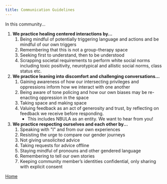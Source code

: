 ```yaml
---
title: Communication Guidelines
---
```


In this community...
1. **We practice healing centered interactions by...**
   1. Being mindful of potentially triggering language and actions and be mindful of our own triggers
   2. Remembering that this is not a group-therapy space
   3. Seeking first to understand, then to be understood
   4. Scrapping societal requirements to perform white social norms including toxic positivity, neurotypical and allistic social norms, class status etc.
2. **We practice leaning into discomfort and challenging conversations...**
   1. Gaining awareness of how our intersecting privileges and oppressions inform how we interact with one another
   2. Being aware of tone policing and how our own biases may be re-enacting oppression in the space
   3. Taking space and making space
   4. Valuing feedback as an act of generosity and trust, by reflecting on feedback we receive before responding.
      - This includes NBULA as an entity. We want to hear from you!
3. **We practice respecting ourselves and each other by...**
   1. Speaking with "I" and from our own experiences
   2. Resisting the urge to compare our gender journeys
   3. Not giving unsolicited advice
   4. Taking requests for advice offline
   5. Staying mindful of pronouns and other gendered language
   6. Remembering to tell our own stories
   7. Keeping community member’s identities confidential, only sharing with explicit consent

[Home](.)
